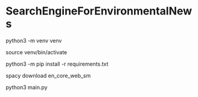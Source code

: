 # SearchEngineForEnvironmentalNews

python3 -m venv venv

source venv/bin/activate

python3 -m pip install -r requirements.txt

spacy download en_core_web_sm

python3 main.py
